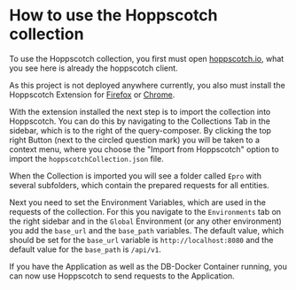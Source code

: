 # How to use the Hoppscotch collection
To use the Hoppscotch collection, you first must open 
[hoppscotch.io](hoppscotch.io), what you see here is already the
hoppscotch client.

As this project is not deployed anywhere currently, you also must install
the Hoppscotch Extension for [Firefox](https://addons.mozilla.org/de/firefox/addon/hoppscotch/) or [Chrome](https://chrome.google.com/webstore/detail/hoppscotch-browser-extens/amknoiejhlmhancpahfcfcfhllgkpbld).

With the extension installed the next step is to import the collection into
Hoppscotch. You can do this by navigating to the Collections Tab in the sidebar, which is
to the right of the query-composer. By clicking the top right Button (next to the circled
question mark) you will be taken to a context menu, where you choose the "Import from 
Hoppscotch" option to import the `hoppscotchCollection.json` file.

When the Collection is imported you will see a folder called `Epro` with
several subfolders, which contain the prepared requests for all entities.

Next you need to set the Environment Variables, which are used in the requests
of the collection. For this you navigate to the `Environments` tab on the right sidebar
and in the `Global` Environment (or any other environment) you add the
`base_url` and the `base_path` variables.
The default value, which should be set for the `base_url` variable is `http://localhost:8080`
and the default value for the `base_path` is `/api/v1`.

If you have the Application as well as the DB-Docker Container running, you
can now use Hoppscotch to send requests to the Application.